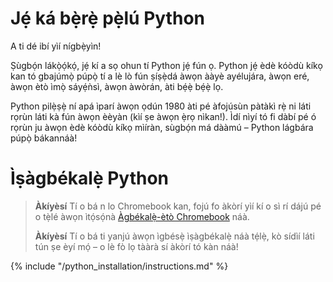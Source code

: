 # Jẹ́ ká bẹ̀rẹ̀ pẹ̀lú Python

A ti dé ibí yìí nígbẹ̀yìn!

Ṣùgbọ́n lákọ̀ọ́kọ́, jẹ́ kí a sọ ohun tí Python jẹ́ fún ọ. Python jẹ́ èdè kóòdù kíkọ kan tó gbajúmọ̀ púpọ̀ tí a lè lò fún ṣíṣẹ̀dá àwọn ààyè ayélujára, àwọn eré, àwọn ètò ìmọ̀ sáyẹ́ǹsì, àwọn àwòrán, àti bẹ́ẹ̀ bẹ́ẹ̀ lọ.

Python pilẹ̀ṣẹ̀ ní apá ìparí àwọn ọdún 1980 àti pé àfojúsùn pàtàkì rẹ̀ ni láti rọrùn láti kà fún àwọn èèyàn (kìí ṣe àwọn ẹ̀rọ nìkan!). Ìdí nìyí tó fi dàbí pé ó rọrùn ju àwọn èdè kóòdù kíkọ mìíràn, sùgbọ́n má dààmú – Python lágbára púpọ̀ bákannáà!

# Ìṣàgbékalẹ̀ Python

> **Àkíyèsí** Tí o bá n lo Chromebook kan, fojú fo àkòrí yìí kí o sì rí dájú pé o tẹ̀lé àwọn ìtọ́sọ́nà [Àgbékalẹ̀-ètò Chromebook](../chromebook_setup/README.md) náà.
> 
> **Àkíyèsí** Tí o bá ti yanjú àwọn ìgbésẹ̀ ìṣàgbékalẹ̀ náà tẹ́lẹ̀, kò sídìí láti tún ṣe èyí mọ́ – o lè fò lọ tààrà sí àkòrí tó kàn náà!

{% include "/python_installation/instructions.md" %}